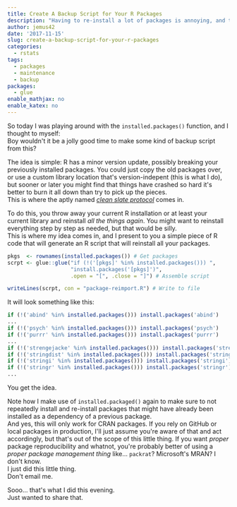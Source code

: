 ```yaml
---
title: Create A Backup Script for Your R Packages
description: "Having to re-install a lot of packages is annoying, and this is at least one possibility to help you along the way"
author: jemus42
date: '2017-11-15'
slug: create-a-backup-script-for-your-r-packages
categories:
  - rstats
tags:
  - packages
  - maintenance
  - backup
packages:
  - glue
enable_mathjax: no
enable_katex: no
---
```


So today I was playing around with the `installed.packages()` function, and I thought to myself:  
Boy wouldn't it be a jolly good time to make some kind of backup script from this?

The idea is simple: R has a minor version update, possibly breaking your previously installed packages. 
You could just copy the old packages over, or use a custom library location that's version-indepent (this is what I do), but sooner or later you might find that things have crashed so hard it's better to burn it all down than try to pick up the pieces.  
This is where the aptly named [*clean slate protocol*](https://rud.is/b/2017/06/10/engaging-the-tidyverse-clean-slate-protocol/) comes in.  

To do this, you throw away your current R installation or at least your current library and reinstall *all the things again*. You might want to reinstall everything step by step as needed, but that would be silly.  
This is where my idea comes in, and I present to you a simple piece of R code that will generate an R script that will reinstall all your packages.  

```r
pkgs  <- rownames(installed.packages()) # Get packages
scrpt <- glue::glue("if (!('[pkgs]' %in% installed.packages())) ",
                    "install.packages('[pkgs]')",
                    .open = "[", .close = "]") # Assemble script

writeLines(scrpt, con = "package-reimport.R") # Write to file
```

It will look something like this:

```r
if (!('abind' %in% installed.packages())) install.packages('abind')
...
if (!('psych' %in% installed.packages())) install.packages('psych')
if (!('purrr' %in% installed.packages())) install.packages('purrr')
...
if (!('strengejacke' %in% installed.packages())) install.packages('strengejacke')
if (!('stringdist' %in% installed.packages())) install.packages('stringdist')
if (!('stringi' %in% installed.packages())) install.packages('stringi')
if (!('stringr' %in% installed.packages())) install.packages('stringr')
...
```

You get the idea.  

Note how I make use of `installed.packaged()` again to make sure to not repeatedly install and re-install packages that might have already been installed as a dependency of a previous package.  
And yes, this will only work for CRAN packages. If you rely on GitHub or local packages in production, I'll just assume you're aware of that and act accordingly, but that's out of the scope of this little thing. If you want *proper* package reproducibility and whatnot, you're probably better of using a *proper package management thing* like… `packrat`? Microsoft's MRAN? I don't know.  
I just did this little thing.  
Don't email me.

Sooo… that's what I did this evening.  
Just wanted to share that.
